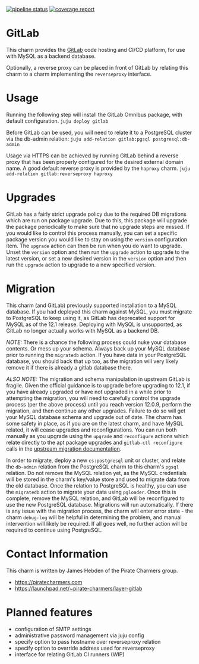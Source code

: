 [![pipeline status](https://git.ec0.io/pirate-charmers/charm-gitlab/badges/master/pipeline.svg)](https://git.ec0.io/pirate-charmers/charm-gitlab/commits/master)
[![coverage report](https://git.ec0.io/pirate-charmers/charm-gitlab/badges/master/coverage.svg)](https://git.ec0.io/pirate-charmers/charm-gitlab/commits/master)

# GitLab 

This charm provides the [GitLab](https://gitlab.com) code hosting and CI/CD platform, for use with MySQL as a backend database.

Optionally, a reverse proxy can be placed in front of GitLab by relating this charm to a charm implementing the `reverseproxy` interface.

# Usage

Running the following step will install the GitLab Omnibus package,
with default configuration.
`juju deploy gitlab`

Before GitLab can be used, you will need to relate it to a
PostgreSQL cluster via the db-admin relation:
`juju add-relation gitlab:pgsql postgresql:db-admin`

Usage via HTTPS can be achieved by running GitLab behind a reverse
proxy that has been properly configured for the desired external
domain name. A good default reverse proxy is provided by the
`haproxy` charm.
`juju add-relation gitlab:reverseproxy haproxy`

# Upgrades

GitLab has a fairly strict upgrade policy due to the required
DB migrations which are run on package upgrade. Due to this,
this package will upgrade the package periodically to make sure
that no upgrade steps are missed. If you would like to control
this process manually, you can set a specific package version
you would like to stay on using the `version` configuration
item. The `upgrade` action can then be run when you do want to
upgrade. Unset the `version` option and then run the `upgrade`
action to upgrade to the latest version, or set a new desired
version in the `version` option and then run the `upgrade`
action to upgrade to a new specified version.

# Migration
This charm (and GitLab) previously supported installation to
a MySQL database. If you had deployed this charm against MySQL,
you must migrate to PostgreSQL to keep using it, as GitLab
has deprecated support for MySQL as of the 12.1 release. Deploying
with MySQL is unsupported, as GitLab no longer actually
works with MySQL as a backend DB.

*NOTE:* There is a chance the following process could nuke your
database contents. Or mess up your schema. Always back up your
MySQL database prior to running the `migratedb` action.
If you have data in your PostgreSQL database, you should back
that up too, as the migration will very likely remove it if
there is already a gitlab database there.

*ALSO NOTE:* The migration and schema manipulation in upstream
GitLab is fragile. Given the official guidance is to upgrade
before upgrading to 12.1, if you have already upgraded or have
not upgraded in a while prior to attempting the migration, you
will need to carefully control the upgrade process (per the
above process) until you reach version 12.0.9, perform the
migration, and then continue any other upgrades. Failure to do
so will get your MySQL database schema and upgrade out of date.
The charm has some safety in place, as if you are on the latest
charm, and have MySQL related, it will cease upgrades and
reconfigurations. You can run both manually as you upgrade using
the `upgrade` and `reconfigure` actions which relate directly to
the apt package upgrades and `gitlab-ctl reconfigure` calls in
the [upstream migration
documentation](https://docs.gitlab.com/ce/update/mysql_to_postgresql.html).

In order to migrate, deploy a new `cs:postgresql` unit or cluster, and
relate the `db-admin` relation from the PostgreSQL charm to this
charm's `pgsql` relation. Do not remove the MySQL relation yet, as 
the MySQL credentials will be stored in the charm's key/value
store and used to migrate data from the old database. Once the
relation to PostgreSQL is healthy, you can use the `migratedb`
action to migrate your data using `pgloader`. Once this is complete,
remove the MySQL relation, and GitLab will be reconfigured to use
the new PostgreSQL database. Migrations will run automatically.
If there is any issue with the migration process, the charm will
enter error state - the charm `debug-log` will be helpful in
determining the problem, and manual intervention will likely be
required. If all goes well, no further action will be required
to continue using PostgreSQL.

# Contact Information

This charm is written by James Hebden of the Pirate Charmers group.

  - https://piratecharmers.com
  - https://launchpad.net/~pirate-charmers/layer-gitlab

# Planned features

  - configuration of SMTP settings
  - administrative password management via juju config
  - specify option to pass hostname over reverseproxy relation
  - specify option to override address used for reverseproxy
  - interface for relating GitLab CI runners (WIP)
